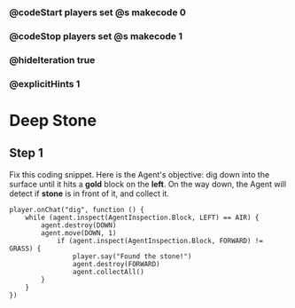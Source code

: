 ### @codeStart players set @s makecode 0
### @codeStop players set @s makecode 1

### @hideIteration true 
### @explicitHints 1


# Deep Stone 

## Step 1
Fix this coding snippet. Here is the Agent's objective: dig down into the surface until it hits a **gold** block on the **left**. On the way down, the Agent will detect if **stone** is in front of it, and collect it.

```template
player.onChat("dig", function () {
    while (agent.inspect(AgentInspection.Block, LEFT) == AIR) {
        agent.destroy(DOWN)
        agent.move(DOWN, 1)
            if (agent.inspect(AgentInspection.Block, FORWARD) != GRASS) {
                player.say("Found the stone!")
                agent.destroy(FORWARD)
                agent.collectAll()
        }
    }
})
```


